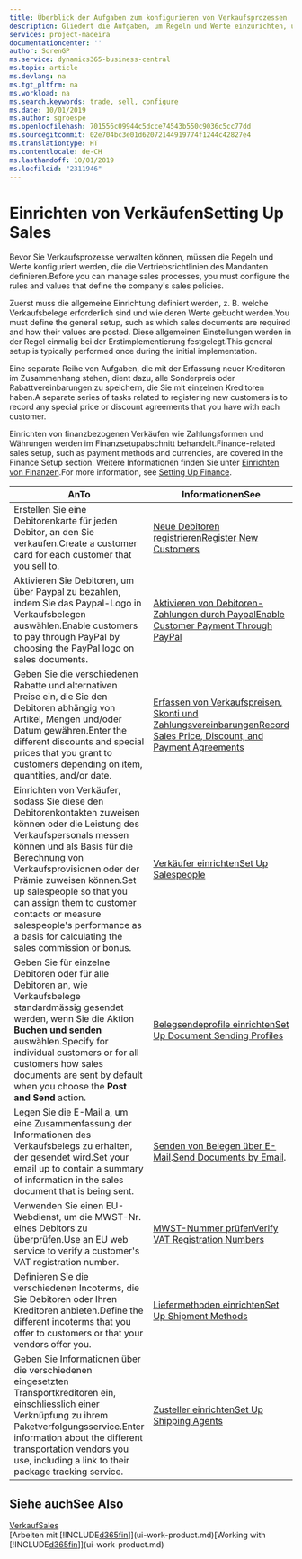 ```yaml
---
title: Überblick der Aufgaben zum konfigurieren von Verkaufsprozessen | Microsoft Docs
description: Gliedert die Aufgaben, um Regeln und Werte einzurichten, um Ihre Vertriebsrichtlinien und Arbeitsgänge zu definieren.
services: project-madeira
documentationcenter: ''
author: SorenGP
ms.service: dynamics365-business-central
ms.topic: article
ms.devlang: na
ms.tgt_pltfrm: na
ms.workload: na
ms.search.keywords: trade, sell, configure
ms.date: 10/01/2019
ms.author: sgroespe
ms.openlocfilehash: 701556c09944c5dcce74543b550c9036c5cc77dd
ms.sourcegitcommit: 02e704bc3e01d62072144919774f1244c42827e4
ms.translationtype: HT
ms.contentlocale: de-CH
ms.lasthandoff: 10/01/2019
ms.locfileid: "2311946"
---
```

# <a name="setting-up-sales"></a><span data-ttu-id="52588-103">Einrichten von Verkäufen</span><span class="sxs-lookup"><span data-stu-id="52588-103">Setting Up Sales</span></span>
<span data-ttu-id="52588-104">Bevor Sie Verkaufsprozesse verwalten können, müssen die Regeln und Werte konfiguriert werden, die die Vertriebsrichtlinien des Mandanten definieren.</span><span class="sxs-lookup"><span data-stu-id="52588-104">Before you can manage sales processes, you must configure the rules and values that define the company's sales policies.</span></span>

<span data-ttu-id="52588-105">Zuerst muss die allgemeine Einrichtung definiert werden, z. B. welche Verkaufsbelege erforderlich sind und wie deren Werte gebucht werden.</span><span class="sxs-lookup"><span data-stu-id="52588-105">You must define the general setup, such as which sales documents are required and how their values are posted.</span></span> <span data-ttu-id="52588-106">Diese allgemeinen Einstellungen werden in der Regel einmalig bei der Erstimplementierung festgelegt.</span><span class="sxs-lookup"><span data-stu-id="52588-106">This general setup is typically performed once during the initial implementation.</span></span>

<span data-ttu-id="52588-107">Eine separate Reihe von Aufgaben, die mit der Erfassung neuer Kreditoren im Zusammenhang stehen, dient dazu, alle Sonderpreis oder Rabattvereinbarungen zu speichern, die Sie mit einzelnen Kreditoren haben.</span><span class="sxs-lookup"><span data-stu-id="52588-107">A separate series of tasks related to registering new customers is to record any special price or discount agreements that you have with each customer.</span></span>

<span data-ttu-id="52588-108">Einrichten von finanzbezogenen Verkäufen wie Zahlungsformen und Währungen werden im Finanzsetupabschnitt behandelt.</span><span class="sxs-lookup"><span data-stu-id="52588-108">Finance-related sales setup, such as payment methods and currencies, are covered in the Finance Setup section.</span></span> <span data-ttu-id="52588-109">Weitere Informationen finden Sie unter [Einrichten von Finanzen](finance-setup-finance.md).</span><span class="sxs-lookup"><span data-stu-id="52588-109">For more information, see [Setting Up Finance](finance-setup-finance.md).</span></span>

| <span data-ttu-id="52588-110">An</span><span class="sxs-lookup"><span data-stu-id="52588-110">To</span></span> | <span data-ttu-id="52588-111">Informationen</span><span class="sxs-lookup"><span data-stu-id="52588-111">See</span></span> |
| --- | --- |
| <span data-ttu-id="52588-112">Erstellen Sie eine Debitorenkarte für jeden Debitor, an den Sie verkaufen.</span><span class="sxs-lookup"><span data-stu-id="52588-112">Create a customer card for each customer that you sell to.</span></span> |[<span data-ttu-id="52588-113">Neue Debitoren registrieren</span><span class="sxs-lookup"><span data-stu-id="52588-113">Register New Customers</span></span>](sales-how-register-new-customers.md) |
| <span data-ttu-id="52588-114">Aktivieren Sie Debitoren, um über Paypal zu bezahlen, indem Sie das Paypal-Logo in Verkaufsbelegen auswählen.</span><span class="sxs-lookup"><span data-stu-id="52588-114">Enable customers to pay through PayPal by choosing the PayPal logo on sales documents.</span></span> |[<span data-ttu-id="52588-115">Aktivieren von Debitoren-Zahlungen durch Paypal</span><span class="sxs-lookup"><span data-stu-id="52588-115">Enable Customer Payment Through PayPal</span></span>](sales-how-enable-payment-service-extensions.md) |
| <span data-ttu-id="52588-116">Geben Sie die verschiedenen Rabatte und alternativen Preise ein, die Sie den Debitoren abhängig von Artikel, Mengen und/oder Datum gewähren.</span><span class="sxs-lookup"><span data-stu-id="52588-116">Enter the different discounts and special prices that you grant to customers depending on item, quantities, and/or date.</span></span> |[<span data-ttu-id="52588-117">Erfassen von Verkaufspreisen, Skonti und Zahlungsvereinbarungen</span><span class="sxs-lookup"><span data-stu-id="52588-117">Record Sales Price, Discount, and Payment Agreements</span></span>](sales-how-record-sales-price-discount-payment-agreements.md) |
| <span data-ttu-id="52588-118">Einrichten von Verkäufer, sodass Sie diese den Debitorenkontakten zuweisen können oder die Leistung des Verkaufspersonals messen können und als Basis für die Berechnung von Verkaufsprovisionen oder der Prämie zuweisen können.</span><span class="sxs-lookup"><span data-stu-id="52588-118">Set up salespeople so that you can assign them to customer contacts or measure salespeople's performance as a basis for calculating the sales commission or bonus.</span></span> |[<span data-ttu-id="52588-119">Verkäufer einrichten</span><span class="sxs-lookup"><span data-stu-id="52588-119">Set Up Salespeople</span></span>](sales-how-setup-salespeople.md) |
| <span data-ttu-id="52588-120">Geben Sie für einzelne Debitoren oder für alle Debitoren an, wie Verkaufsbelege standardmässig gesendet werden, wenn Sie die Aktion **Buchen und senden** auswählen.</span><span class="sxs-lookup"><span data-stu-id="52588-120">Specify for individual customers or for all customers how sales documents are sent by default when you choose the **Post and Send** action.</span></span> |[<span data-ttu-id="52588-121">Belegsendeprofile einrichten</span><span class="sxs-lookup"><span data-stu-id="52588-121">Set Up Document Sending Profiles</span></span>](sales-how-setup-document-send-profiles.md) |
| <span data-ttu-id="52588-122">Legen Sie die E-Mail a, um eine Zusammenfassung der Informationen des Verkaufsbelegs zu erhalten, der gesendet wird.</span><span class="sxs-lookup"><span data-stu-id="52588-122">Set your email up to contain a summary of information in the sales document that is being sent.</span></span> |<span data-ttu-id="52588-123">[Senden von Belegen über E-Mail](ui-how-send-documents-email.md).</span><span class="sxs-lookup"><span data-stu-id="52588-123">[Send Documents by Email](ui-how-send-documents-email.md).</span></span> |
|<span data-ttu-id="52588-124">Verwenden Sie einen EU-Webdienst, um die MWST-Nr. eines Debitors zu überprüfen.</span><span class="sxs-lookup"><span data-stu-id="52588-124">Use an EU web service to verify a customer's VAT registration number.</span></span>|[<span data-ttu-id="52588-125">MWST-Nummer prüfen</span><span class="sxs-lookup"><span data-stu-id="52588-125">Verify VAT Registration Numbers</span></span>](finance-setup-vat.md)|
|<span data-ttu-id="52588-126">Definieren Sie die verschiedenen Incoterms, die Sie Debitoren oder Ihren Kreditoren anbieten.</span><span class="sxs-lookup"><span data-stu-id="52588-126">Define the different incoterms that you offer to customers or that your vendors offer you.</span></span>|[<span data-ttu-id="52588-127">Liefermethoden einrichten</span><span class="sxs-lookup"><span data-stu-id="52588-127">Set Up Shipment Methods</span></span>](sales-how-set-up-shipment-methods.md)|
|<span data-ttu-id="52588-128">Geben Sie Informationen über die verschiedenen eingesetzten Transportkreditoren ein, einschliesslich einer Verknüpfung zu ihrem Paketverfolgungsservice.</span><span class="sxs-lookup"><span data-stu-id="52588-128">Enter information about the different transportation vendors you use, including a link to their package tracking service.</span></span>|[<span data-ttu-id="52588-129">Zusteller einrichten</span><span class="sxs-lookup"><span data-stu-id="52588-129">Set Up Shipping Agents</span></span>](sales-how-to-set-up-shipping-agents.md)|

## <a name="see-also"></a><span data-ttu-id="52588-130">Siehe auch</span><span class="sxs-lookup"><span data-stu-id="52588-130">See Also</span></span>
[<span data-ttu-id="52588-131">Verkauf</span><span class="sxs-lookup"><span data-stu-id="52588-131">Sales</span></span>](sales-manage-sales.md)  
<span data-ttu-id="52588-132">[Arbeiten mit [!INCLUDE[d365fin](includes/d365fin_md.md)]](ui-work-product.md)</span><span class="sxs-lookup"><span data-stu-id="52588-132">[Working with [!INCLUDE[d365fin](includes/d365fin_md.md)]](ui-work-product.md)</span></span>
